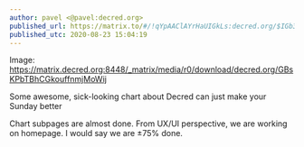 ```yaml
---
author: pavel <@pavel:decred.org>
published_url: https://matrix.to/#/!qYpAAClAYrHaUIGkLs:decred.org/$IGb3_nmdNlxROdwnf-2z0P-UBtNq207bcA851JSIQE0
published_utc: 2020-08-23 15:04:19
---
```


Image: https://matrix.decred.org:8448/_matrix/media/r0/download/decred.org/GBsKPbTBhCGkouffnmjMoWij

Some awesome, sick-looking chart about Decred can just make your Sunday better 

Chart subpages are almost done. From UX/UI perspective, we are working on homepage. I would say we are ±75% done.
